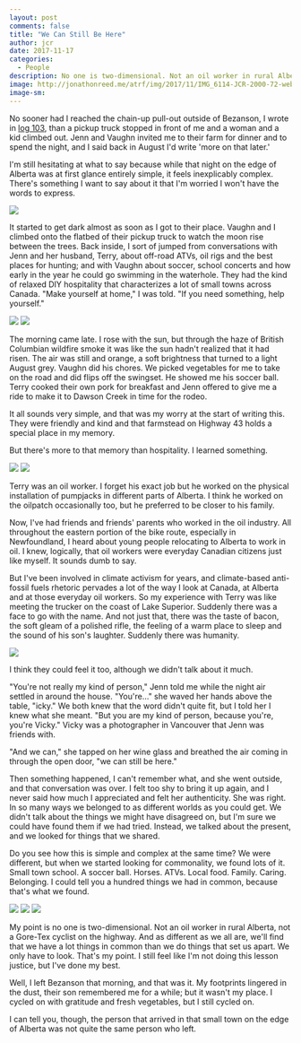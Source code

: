 ```yaml
---
layout: post
comments: false
title: "We Can Still Be Here"
author: jcr
date: 2017-11-17
categories:
  - People
description: No one is two-dimensional. Not an oil worker in rural Alberta, not a Gore-Tex cyclist on the highway.
image: http://jonathonreed.me/atrf/img/2017/11/IMG_6114-JCR-2000-72-web.jpg
image-sm:
---
```


No sooner had I reached the chain-up pull-out outside of Bezanson, I wrote in <a href="http://jonathonreed.me/atrf/2017/08/11/day-103/">log 103</a>, than a pickup truck stopped in front of me and a woman and a kid climbed out. Jenn and Vaughn invited me to their farm for dinner and to spend the night, and I said back in August I'd write 'more on that later.'

I'm still hesitating at what to say because while that night on the edge of Alberta was at first glance entirely simple, it feels inexplicably complex. There's something I want to say about it that I'm worried I won't have the words to express.

<img src="http://jonathonreed.me/atrf/img/2017/11/IMG_6011-JCR-2000-72-web.jpg">

It started to get dark almost as soon as I got to their place. Vaughn and I climbed onto the flatbed of their pickup truck to watch the moon rise between the trees. Back inside, I sort of jumped from conversations with Jenn and her husband, Terry, about off-road ATVs, oil rigs and the best places for hunting; and with Vaughn about soccer, school concerts and how early in the year he could go swimming in the waterhole. They had the kind of relaxed DIY hospitality that characterizes a lot of small towns across Canada. "Make yourself at home," I was told. "If you need something, help yourself."

<img src="http://jonathonreed.me/atrf/img/2017/11/IMG_6046-HDR-JCR-2000-72-web.jpg">

<img src="http://jonathonreed.me/atrf/img/2017/11/IMG_6066-JCR-2000-72-web.jpg">

The morning came late. I rose with the sun, but through the haze of British Columbian wildfire smoke it was like the sun hadn't realized that it had risen. The air was still and orange, a soft brightness that turned to a light August grey. Vaughn did his chores. We picked vegetables for me to take on the road and did flips off the swingset. He showed me his soccer ball. Terry cooked their own pork for breakfast and Jenn offered to give me a ride to make it to Dawson Creek in time for the rodeo.

It all sounds very simple, and that was my worry at the start of writing this. They were friendly and kind and that farmstead on Highway 43 holds a special place in my memory.

But there's more to that memory than hospitality. I learned something.

<img src="http://jonathonreed.me/atrf/img/2017/11/IMG_6020-JCR-2000-72-web.jpg">

<img src="http://jonathonreed.me/atrf/img/2017/11/IMG_6021-JCR-2000-72-web.jpg">

Terry was an oil worker. I forget his exact job but he worked on the physical installation of pumpjacks in different parts of Alberta. I think he worked on the oilpatch occasionally too, but he preferred to be closer to his family.

Now, I've had friends and friends' parents who worked in the oil industry. All throughout the eastern portion of the bike route, especially in Newfoundland, I heard about young people relocating to Alberta to work in oil. I knew, logically, that oil workers were everyday Canadian citizens just like myself. It sounds dumb to say.

But I've been involved in climate activism for years, and climate-based anti-fossil fuels rhetoric pervades a lot of the way I look at Canada, at Alberta and at those everyday oil workers. So my experience with Terry was like meeting the trucker on the coast of Lake Superior. Suddenly there was a face to go with the name. And not just that, there was the taste of bacon, the soft gleam of a polished rifle, the feeling of a warm place to sleep and the sound of his son's laughter. Suddenly there was humanity.

<img src="http://jonathonreed.me/atrf/img/2017/11/IMG_6105-JCR-2000-72-web.jpg">

I think they could feel it too, although we didn't talk about it much.

"You're not really my kind of person," Jenn told me while the night air settled in around the house. "You're&hellip;" she waved her hands above the table, "icky." We both knew that the word didn't quite fit, but I told her I knew what she meant. "But you are my kind of person, because you're, you're Vicky." Vicky was a photographer in Vancouver that Jenn was friends with.

"And we can," she tapped on her wine glass and breathed the air coming in through the open door, "we can still be here."

Then something happened, I can't remember what, and she went outside, and that conversation was over. I felt too shy to bring it up again, and I never said how much I appreciated and felt her authenticity. She was right. In so many ways we belonged to as different worlds as you could get. We didn't talk about the things we might have disagreed on, but I'm sure we could have found them if we had tried. Instead, we talked about the present, and we looked for things that we shared.

Do you see how this is simple and complex at the same time? We were different, but when we started looking for commonality, we found lots of it. Small town school. A soccer ball. Horses. ATVs. Local food. Family. Caring. Belonging. I could tell you a hundred things we had in common, because that's what we found.

<img src="http://jonathonreed.me/atrf/img/2017/11/IMG_6123-JCR-2000-72-web.jpg">

<img src="http://jonathonreed.me/atrf/img/2017/11/IMG_6127-JCR-2000-72-web.jpg">

<img src="http://jonathonreed.me/atrf/img/2017/11/IMG_6136-JCR-2000-72-web.jpg">

My point is no one is two-dimensional. Not an oil worker in rural Alberta, not a Gore-Tex cyclist on the highway. And as different as we all are, we'll find that we have a lot things in common than we do things that set us apart. We only have to look. That's my point. I still feel like I'm not doing this lesson justice, but I've done my best. 

Well, I left Bezanson that morning, and that was it. My footprints lingered in the dust, their son remembered me for a while; but it wasn't my place. I cycled on with gratitude and fresh vegetables, but I still cycled on.

I can tell you, though, the person that arrived in that small town on the edge of Alberta was not quite the same person who left.